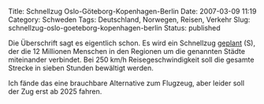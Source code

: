 Title: Schnellzug Oslo-Göteborg-Kopenhagen-Berlin
Date: 2007-03-09 11:19
Category: Schweden
Tags: Deutschland, Norwegen, Reisen, Verkehr
Slug: schnellzug-oslo-goeteborg-kopenhagen-berlin
Status: published

Die Überschrift sagt es eigentlich schon. Es wird ein Schnellzug
[geplant](http://www.sr.se/cgi-bin/vast/nyheter/artikel.asp?artikel=1244415)
(S), der die 12 Millionen Menschen in den Regionen um die genannten
Städte miteinander verbindet. Bei 250 km/h Reisegeschwindigkeit soll die
gesamte Strecke in sieben Stunden bewältigt werden.

Ich fände das eine brauchbare Alternative zum Flugzeug, aber leider soll
der Zug erst ab 2025 fahren.

